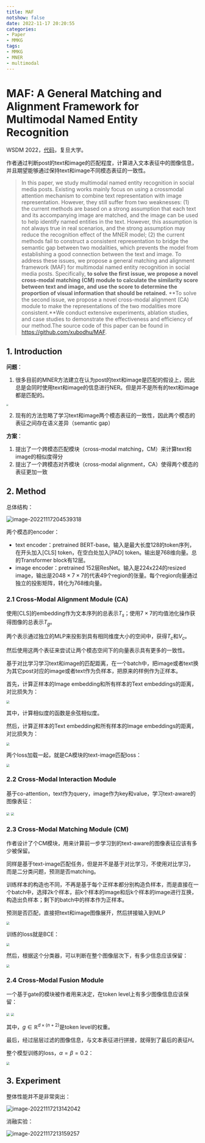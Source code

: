 ```yaml
---
title: MAF
notshow: false
date: 2022-11-17 20:20:55
categories:
- Paper
- MMKG
tags:
- MMKG
- MNER
- multimodal
---
```


# MAF: A General Matching and Alignment Framework for Multimodal Named Entity Recognition

WSDM 2022，[代码](https://github.com/xubodhu/MAF)，复旦大学。

作者通过判断post的text和image的匹配程度，计算进入文本表征中的图像信息，并且期望能够通过保持text和image不同模态表征的一致性。

> In this paper, we study multimodal named entity recognition in social media posts. Existing works mainly focus on using a crossmodal attention mechanism to combine text representation with image representation. However, they still suffer from two weaknesses: (1) the current methods are based on a strong assumption that each text and its accompanying image are matched, and the image can be used to help identify named entities in the text. However, this assumption is not always true in real scenarios, and the strong assumption may reduce the recognition effect of the MNER model; (2) the current methods fail to construct a consistent representation to bridge the semantic gap between two modalities, which prevents the model from establishing a good connection between the text and image. To address these issues, we propose a general matching and alignment framework (MAF) for multimodal named entity recognition in social media posts. Specifically, **to solve the first issue, we propose a novel cross-modal matching (CM) module to calculate the similarity score between text and image, and use the score to determine the proportion of visual information that should be retained.** **To solve the second issue, we propose a novel cross-modal alignment (CA) module to make the representations of the two modalities more consistent.**We conduct extensive experiments, ablation studies, and case studies to demonstrate the effectiveness and efficiency of our method.The source code of this paper can be found in https://github.com/xubodhu/MAF.

<!--more-->

## 1. Introduction

**问题**：

1. 很多目前的MNER方法建立在认为post的text和image是匹配的假设上，因此总是会同时使用text和image的信息进行NER。但是并不是所有的text和image都是匹配的。

<img src="https://lxy-blog-pics.oss-cn-beijing.aliyuncs.com/asssets/image-20221117204106769.png"   style="zoom:30%;" />

2. 现有的方法忽略了学习text和image两个模态表征的一致性，因此两个模态的表征之间存在语义差异（semantic gap）

**方案**：

1. 提出了一个跨模态匹配模块（cross-modal matching，CM）来计算text和image的相似度得分
2. 提出了一个跨模态对齐模块（cross-modal alignment，CA）使得两个模态的表征更加一致

## 2. Method

总体结构：

![image-20221117204539318](https://lxy-blog-pics.oss-cn-beijing.aliyuncs.com/asssets/image-20221117204539318.png)

两个模态的encoder：

- text encoder：pretrained BERT-base。输入是最大长度128的token序列，在开头加入[CLS] token，在空白处加入[PAD] token。输出是768维向量。总的Transformer block有12层。
- image encoder：pretrained 152层ResNet。输入是224x224的resized image，输出是$2048\times 7\times 7$的代表49个region的张量。每个region向量通过独立的投影矩阵，转化为768维向量。

### 2.1 Cross-Modal Alignment Module (CA)

使用[CLS]的embedding作为文本序列的总表示$T_s$；使用$7\times 7$的均值池化操作获得图像的总表示$T_g$。

两个表示通过独立的MLP来投影到具有相同维度大小的空间中，获得$T_c$和$V_c$。

然后使用这两个表征来尝试让两个模态空间下的向量表示具有更多的一致性。

基于对比学习学习text和image的匹配距离，在一个batch中，把image或者text换为其它post对应的image或者text作为负样本，把原来的样例作为正样本。

首先，计算正样本的Image embedding和所有样本的Text embeddings的距离，对比损失为：

<img src="https://lxy-blog-pics.oss-cn-beijing.aliyuncs.com/asssets/image-20221117205634445.png"   style="zoom:50%;" />

其中，计算相似度的函数是余弦相似度。

然后，计算正样本的Text embedding和所有样本的Image embeddings的距离，对比损失为：

<img src="https://lxy-blog-pics.oss-cn-beijing.aliyuncs.com/asssets/image-20221117210112669.png"   style="zoom:50%;" />

两个loss加载一起，就是CA模块的text-image匹配loss：

<img src="https://lxy-blog-pics.oss-cn-beijing.aliyuncs.com/asssets/image-20221117210157967.png"   style="zoom:50%;" />

### 2.2 Cross-Modal Interaction Module

基于co-attention，text作为query，image作为key和value，学习text-aware的图像表征：

<img src="https://lxy-blog-pics.oss-cn-beijing.aliyuncs.com/asssets/image-20221117210326579.png"   style="zoom:50%;" />

<img src="https://lxy-blog-pics.oss-cn-beijing.aliyuncs.com/asssets/image-20221117210336910.png"  style="zoom:50%;" />

### 2.3 Cross-Modal Matching Module (CM)

作者设计了个CM模块，用来计算前一步学习到的text-aware的图像表征应该有多少被保留。

同样是基于text-image匹配任务，但是并不是基于对比学习，不使用对比学习，而是二分类问题，预测是否matching。

训练样本的构造也不同，不再是基于每个正样本都分别构造负样本，而是直接在一个batch中，选择2k个样本，前k个样本的image和后k个样本的image进行互换，构造出负样本；剩下的batch中的样本作为正样本。

预测是否匹配，直接把text和image图像展开，然后拼接输入到MLP

<img src="https://lxy-blog-pics.oss-cn-beijing.aliyuncs.com/asssets/image-20221117212038708.png" style="zoom:50%;" />

训练的loss就是BCE：

<img src="https://lxy-blog-pics.oss-cn-beijing.aliyuncs.com/asssets/image-20221117212103443.png"   style="zoom:50%;" />

然后，根据这个分类器，可以判断在整个图像层次下，有多少信息应该保留：

<img src="https://lxy-blog-pics.oss-cn-beijing.aliyuncs.com/asssets/image-20221117212309060.png"  style="zoom:50%;" />

### 2.4 Cross-Modal Fusion Module

一个基于gate的模块被作者用来决定，在token level上有多少图像信息应该保留：

<img src="https://lxy-blog-pics.oss-cn-beijing.aliyuncs.com/asssets/image-20221117212538168.png"  style="zoom:50%;" />

<img src="https://lxy-blog-pics.oss-cn-beijing.aliyuncs.com/asssets/image-20221117212546622.png"   style="zoom:50%;" />

其中，$g\in \mathbb{R}^{d\times (n+2)}$是token level的权重。

最后，经过层层过滤的图像信息，与文本表征进行拼接，就得到了最后的表征$H$。

整个模型训练的loss，$\alpha=\beta=0.2$：

<img src="https://lxy-blog-pics.oss-cn-beijing.aliyuncs.com/asssets/image-20221117213043975.png"   style="zoom:50%;" />

## 3. Experiment

整体性能并不是非常突出：

![image-20221117213142042](https://lxy-blog-pics.oss-cn-beijing.aliyuncs.com/asssets/image-20221117213142042.png)

消融实验：

![image-20221117213159257](https://lxy-blog-pics.oss-cn-beijing.aliyuncs.com/asssets/image-20221117213159257.png)
